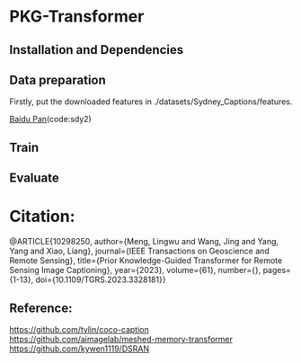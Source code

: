 # PKG-Transformer

## Installation and Dependencies


## Data preparation
Firstly, put the downloaded features in ./datasets/Sydney_Captions/features.

[Baidu Pan](https://pan.baidu.com/s/1o4m4f5doAtAsRr1Z7tv3lw)(code:sdy2)


## Train

## Evaluate

# Citation:

@ARTICLE{10298250,
  author={Meng, Lingwu and Wang, Jing and Yang, Yang and Xiao, Liang},
  journal={IEEE Transactions on Geoscience and Remote Sensing}, 
  title={Prior Knowledge-Guided Transformer for Remote Sensing Image Captioning}, 
  year={2023},
  volume={61},
  number={},
  pages={1-13},
  doi={10.1109/TGRS.2023.3328181}}

## Reference:
https://github.com/tylin/coco-caption
https://github.com/aimagelab/meshed-memory-transformer
https://github.com/kywen1119/DSRAN

